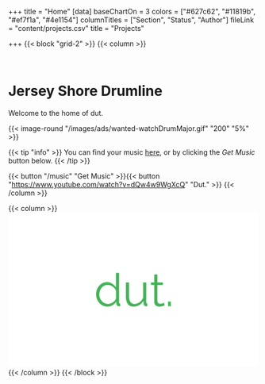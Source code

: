 +++
title = "Home"
[data]
baseChartOn = 3
colors = ["#627c62", "#11819b", "#ef7f1a", "#4e1154"]
columnTitles = ["Section", "Status", "Author"]
fileLink = "content/projects.csv"
title = "Projects"

+++
{{< block "grid-2" >}}
{{< column >}}

<br>

# **Jersey Shore Drumline**

Welcome to the home of dut.

{{< image-round "/images/ads/wanted-watchDrumMajor.gif" "200" "5%" >}}

{{< tip "info" >}}
You can find your music [here](/music), or by clicking the *Get Music* button below.
{{< /tip >}}

{{< button "/music" "Get Music" >}}{{< button "https://www.youtube.com/watch?v=dQw4w9WgXcQ" "Dut." >}}
{{< /column >}}

{{< column >}}
![diy](/images/dut.png)
{{< /column >}}
{{< /block >}}